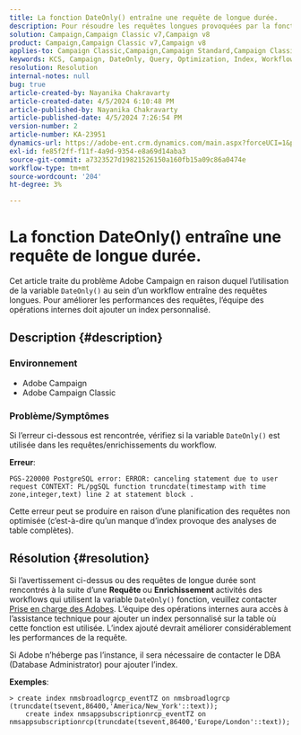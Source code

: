 ```yaml
---
title: La fonction DateOnly() entraîne une requête de longue durée.
description: Pour résoudre les requêtes longues provoquées par la fonction DateOnly() , contactez le support. L’équipe des opérations internes doit ajouter un index personnalisé.
solution: Campaign,Campaign Classic v7,Campaign v8
product: Campaign,Campaign Classic v7,Campaign v8
applies-to: Campaign Classic,Campaign,Campaign Standard,Campaign Classic v7,Campaign v8
keywords: KCS, Campaign, DateOnly, Query, Optimization, Index, Workflow
resolution: Resolution
internal-notes: null
bug: true
article-created-by: Nayanika Chakravarty
article-created-date: 4/5/2024 6:10:48 PM
article-published-by: Nayanika Chakravarty
article-published-date: 4/5/2024 7:26:54 PM
version-number: 2
article-number: KA-23951
dynamics-url: https://adobe-ent.crm.dynamics.com/main.aspx?forceUCI=1&pagetype=entityrecord&etn=knowledgearticle&id=cd1ce2ce-77f3-ee11-904c-6045bd006704
exl-id: fe85f2ff-f11f-4a9d-9354-e8a69d14aba3
source-git-commit: a7323527d19821526150a160fb15a09c86a0474e
workflow-type: tm+mt
source-wordcount: '204'
ht-degree: 3%

---
```


# La fonction DateOnly() entraîne une requête de longue durée.


Cet article traite du problème Adobe Campaign en raison duquel l’utilisation de la variable `DateOnly()` au sein d’un workflow entraîne des requêtes longues. Pour améliorer les performances des requêtes, l’équipe des opérations internes doit ajouter un index personnalisé.

## Description {#description}


### Environnement

- Adobe Campaign
- Adobe Campaign Classic


### Problème/Symptômes

Si l’erreur ci-dessous est rencontrée, vérifiez si la variable `DateOnly()` est utilisée dans les requêtes/enrichissements du workflow.

<b>Erreur</b>:


```
PGS-220000 PostgreSQL error: ERROR: canceling statement due to user request CONTEXT: PL/pgSQL function truncdate(timestamp with time zone,integer,text) line 2 at statement block .
```


Cette erreur peut se produire en raison d’une planification des requêtes non optimisée (c’est-à-dire qu’un manque d’index provoque des analyses de table complètes).


## Résolution {#resolution}


Si l’avertissement ci-dessus ou des requêtes de longue durée sont rencontrés à la suite d’une <b>Requête </b>ou <b>Enrichissement </b>activités des workflows qui utilisent la variable `DateOnly()` fonction, veuillez contacter [Prise en charge des Adobes](https://experienceleague.adobe.com/en/docs/campaign-classic/using/getting-started/support#support). L’équipe des opérations internes aura accès à l’assistance technique pour ajouter un index personnalisé sur la table où cette fonction est utilisée. L’index ajouté devrait améliorer considérablement les performances de la requête.

Si Adobe n’héberge pas l’instance, il sera nécessaire de contacter le DBA (Database Administrator) pour ajouter l’index.

<b>Exemples</b>:


```
> create index nmsbroadlogrcp_eventTZ on nmsbroadlogrcp (truncdate(tsevent,86400,'America/New_York'::text));
    create index nmsappsubscriptionrcp_eventTZ on nmsappsubscriptionrcp(truncdate(tsevent,86400,'Europe/London'::text));
```
